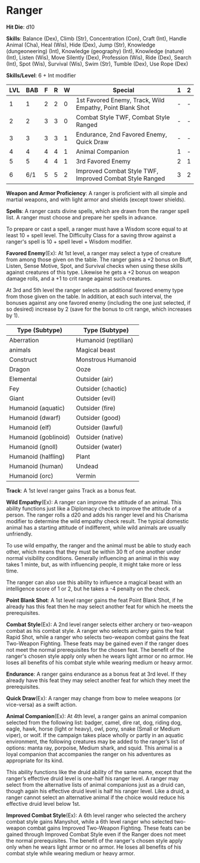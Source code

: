 # Ranger

**Hit Die**: d10

**Skills**: Balance (Dex), Climb (Str), Concentration (Con), Craft (Int), Handle Animal (Cha), Heal (Wis), Hide (Dex), Jump (Str), Knowledge (dungeoneering) (Int), Knowledge (geography) (Int), Knowledge (nature) (Int), Listen (Wis), Move Silently (Dex), Profession (Wis), Ride (Dex), Search (Int), Spot (Wis), Survival (Wis), Swim (Str), Tumble (Dex), Use Rope (Dex)

**Skills/Level**: 6 + Int modifier

LVL | BAB | F | R | W | Special | 1 | 2 
--- | --- | - | - | - | ------- | - | -
1   | 1   | 2 | 2 | 0 | 1st Favored Enemy, Track, Wild Empathy, Point Blank Shot | - | -  
2   | 2   | 3 | 3 | 0 | Combat Style TWF, Combat Style Ranged | - | -  
3   | 3   | 3 | 3 | 1 | Endurance, 2nd Favored Enemy, Quick Draw | - | -
4   | 4   | 4 | 4 | 1 | Animal Companion | 1 | -
5   | 5   | 4 | 4 | 1 | 3rd Favored Enemy | 2 | 1
6   | 6/1 | 5 | 5 | 2 | Improved Combat Style TWF, Improved Combat Style Ranged | 3 | 2

**Weapon and Armor Proficiency**: A ranger is proficient with all simple and martial weapons, and with light armor and shields (except tower shields).

**Spells**: A ranger casts divine spells, which are drawn from the ranger spell list. A ranger must choose and prepare her spells in advance. 

To prepare or cast a spell, a ranger must have a Wisdom score equal to at least 10 + spell level. The Difficulty Class for a saving throw against a ranger's spell is 10 + spell level + Wisdom modifier. 

**Favored Enemy**(Ex): At 1st level, a ranger may select a type of creature from among those given on the table. The ranger gains a +2 bonus on Bluff, Listen, Sense Motive, Spot, and Survival checks when using these skills against creatures of this type. Likewise he gets a +2 bonus on weapon damage rolls, and a +1 to crit range against such creatures.

At 3rd and 5th level the ranger selects an additional favored enemy type from those given on the table. In addition, at each such interval, the bonuses against any one favored enemy (including the one just selected, if so desired) increase by 2 (save for the bonus to crit range, which increases by 1).

Type (Subtype) | Type (Subtype)
---------------|---------------
Aberration				|Humanoid (reptilian)
animals 				|Magical beast
Construct				|Monstrous Humanoid
Dragon					|Ooze
Elemental				|Outsider (air)
Fey						|Outsider (chaotic)
Giant					|Outsider (evil)
Humanoid (aquatic)		|Outsider (fire)
Humanoid (dwarf)		|Outsider (good)
Humanoid (elf)			|Outsider (lawful)
Humanoid (goblinoid)	|Outsider (native)
Humanoid (gnoll)		|Outsider (water)
Humanoid (halfling)		|Plant
Humanoid (human)		|Undead
Humanoid (orc)			|Vermin

**Track**: A 1st level ranger gains Track as a bonus feat.

**Wild Empathy**(Ex): A ranger can improve the attitude of an animal. This ability functions just like a Diplomacy check to improve the attitude of a person. The ranger rolls a d20 and adds his ranger level and his Charisma modifier to determine the wild empathy check result. The typical domestic animal has a starting attitude of indifferent, while wild animals are usually unfriendly.

To use wild empathy, the ranger and the animal must be able to study each other, which means that they must be within 30 ft of one another under normal visibility conditions. Generally influencing an animal in this way takes 1 minte, but, as with influencing people, it might take more or less time.

The ranger can also use this ability to influence a magical beast with an intelligence score of 1 or 2, but he takes a -4 penalty on the check.

**Point Blank Shot**: A 1st level ranger gains the feat Point Blank Shot, if he already has this feat then he may select another feat for which he meets the prerequisites.

**Combat Style**(Ex): A 2nd level ranger selects either archery or two-weapon combat as his combat style. A ranger who selects archery gains the feat Rapid Shot, while a ranger who selects two-weapon combat gains the feat Two-Weapon Fighting. These feats may be gained even if the ranger does not meet the normal prerequisites for the chosen feat. The benefit of the ranger's chosen style apply only when he wears light armor or no armor. He loses all benefits of his combat style while wearing medium or heavy armor.

**Endurance**: A ranger gains endurance as a bonus feat at 3rd level. If they already have this feat they may select another feat for which they meet the prerequisites. 

**Quick Draw**(Ex): A ranger may change from bow to melee weapons (or vice-versa) as a swift action. 

**Animal Companion**(Ex): At 4th level, a ranger gains an animal companion selected from the following list: badger, camel, dire rat, dog, riding dog, eagle, hawk, horse (light or heavy), owl, pony, snake (Small or Medium viper), or wolf. If the campaign takes place wholly or partly in an aquatic environment, the following creatures may be added to the ranger’s list of options: manta ray, porpoise, Medium shark, and squid. This animal is a loyal companion that accompanies the ranger on his adventures as appropriate for its kind.

This ability functions like the druid ability of the same name, except that the ranger’s effective druid level is one-half his ranger level. A ranger may select from the alternative lists of animal companions just as a druid can, though again his effective druid level is half his ranger level. Like a druid, a ranger cannot select an alternative animal if the choice would reduce his effective druid level below 1st.

**Improved Combat Style**(Ex): A 6th level ranger who selected the archery combat style gains Manyshot, while a 6th level ranger who selected two-weapon combat gains Improved Two-Weapon Fighting. These feats can be gained through Improved Combat Style even if the Ranger does not meet the normal prerequisites. The benefit of the ranger's chosen style apply only when he wears light armor or no armor. He loses all benefits of his combat style while wearing medium or heavy armor.